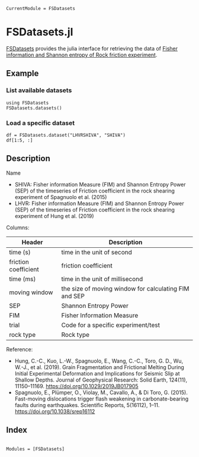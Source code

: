 ```@meta
CurrentModule = FSDatasets
```

# FSDatasets.jl

[FSDatasets](https://github.com/okatsn/FSDatasets.jl) provides the julia interface for retrieving the data of [Fisher information and Shannon entropy of Rock friction experiment](https://data.mendeley.com/datasets/ybcs4mjp6d/).

## Example 

### List available datasets

```@example a123
using FSDatasets
FSDatasets.datasets()
```


### Load a specific dataset

```@example a123
df = FSDatasets.dataset("LHVRSHIVA", "SHIVA")
df[1:5, :]
```

## Description

Name
- SHIVA: Fisher information Measure (FIM) and Shannon Entropy Power (SEP) of the timeseries of Friction coefficient in the rock shearing experiment of Spagnuolo et al. (2015) 
- LHVR: Fisher information Measure (FIM) and Shannon Entropy Power (SEP) of the timeseries of Friction coefficient in the rock shearing experiment of Hung et al. (2019) 

Columns:

| Header               | Description                                           |
|----------------------|-------------------------------------------------------|
| time (s)             | time in the unit of second                            |
| friction coefficient | friction coefficient                                  |
| time (ms)            | time in the unit of millisecond                       |
| moving window        | the size of moving window for calculating FIM and SEP |
| SEP                  | Shannon Entropy Power                                 |
| FIM                  | Fisher Information Measure                            |
| trial                | Code for a specific experiment/test                   |
| rock type            | Rock type                                             |

Reference:

- Hung, C.-C., Kuo, L.-W., Spagnuolo, E., Wang, C.-C., Toro, G. D., Wu, W.-J., et al. (2019). Grain Fragmentation and Frictional Melting During Initial Experimental Deformation and Implications for Seismic Slip at Shallow Depths. Journal of Geophysical Research: Solid Earth, 124(11), 11150–11169. https://doi.org/10.1029/2019JB017905
- Spagnuolo, E., Plümper, O., Violay, M., Cavallo, A., & Di Toro, G. (2015). Fast-moving dislocations trigger flash weakening in carbonate-bearing faults during earthquakes. Scientific Reports, 5(16112), 1–11. https://doi.org/10.1038/srep16112

## Index

```@index
```

```@autodocs
Modules = [FSDatasets]
```
